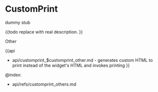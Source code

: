 CustomPrint 
=============


dummy stub

{{todo replace with real description. }}






<div class='h2'>Other</div>


{{api
- api/customprint_$customprint_other.md - generates custom HTML to print instead of the widget's HTML and invokes printing
}}


@index:
- api/refs/customprint_others.md

